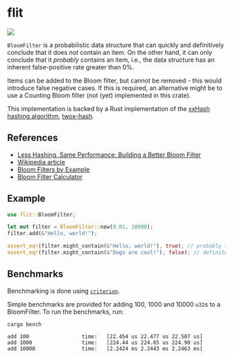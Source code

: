 # flit

[![](http://meritbadge.herokuapp.com/flit)](https://crates.io/crates/flit)

`BloomFilter` is a probabilistic data structure that can quickly and definitively conclude that it does
*not* contain an item. On the other hand, it can only conclude that it *probably* contains an
item, i.e., the data structure has an inherent false-positive rate greater than 0%.

Items can be added to the Bloom filter, but cannot be removed - this would introduce false
negative cases. If this is required, an alternative might be to use a Counting Bloom filter
(not (yet) implemented in this crate).

This implementation is backed by a Rust implementation of the [xxHash hashing algorithm](https://github.com/Cyan4973/xxHash), [twox-hash](https://crates.io/crates/twox-hash).

## References
- [Less Hashing, Same Performance: Building a Better Bloom Filter](https://www.eecs.harvard.edu/~michaelm/postscripts/rsa2008.pdf)
- [Wikipedia article](https://en.wikipedia.org/wiki/Bloom_filter)
- [Bloom Filters by Example](https://llimllib.github.io/bloomfilter-tutorial/)
- [Bloom Filter Calculator](https://hur.st/bloomfilter/)
 
## Example
```rust
use flit::BloomFilter;

let mut filter = BloomFilter::new(0.01, 10000);
filter.add(&"Hello, world!");

assert_eq!(filter.might_contain(&"Hello, world!"), true); // probably true
assert_eq!(filter.might_contain(&"Dogs are cool!"), false); // definitely false!
```

## Benchmarks

Benchmarking is done using [`criterion`](https://crates.io/crates/criterion).

Simple benchmarks are provided for adding 100, 1000 and 10000 `u32`s to a BloomFilter. To run the benchmarks, run:
```
cargo bench

add 100                 time:   [22.454 us 22.477 us 22.507 us]
add 1000                time:   [224.44 us 224.65 us 224.90 us]
add 10000               time:   [2.2424 ms 2.2443 ms 2.2463 ms]
```
